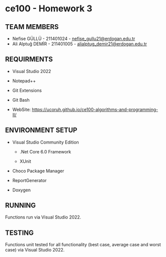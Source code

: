 # ce100 - Homework 3

## TEAM MEMBERS

-  Nefise GÜLLÜ  - 211401024 - nefise_gullu21@erdogan.edu.tr 
- Ali Alptuğ DEMİR - 211401005 - alialptug_demir21@erdogan.edu.tr

## REQUIRMENTS

- Visual Studio 2022

- Notepad++

- Git Extensions

- Git Bash

- WebSite: []()https://ucoruh.github.io/ce100-algorithms-and-programming-II/

## ENVIRONMENT SETUP
- Visual Studio Community Edition

  * .Net Core 6.0 Framework

  * XUnit

- Choco Package Manager

- ReportGenerator

- Doxygen

## RUNNING
Functions run via Visual Studio 2022.

## TESTING
Functions unit tested for all functionality (best case, average case and worst case) via Visual Studio 2022.
